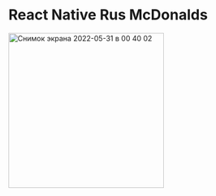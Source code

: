 # React Native Rus McDonalds

<img width="306" alt="Снимок экрана 2022-05-31 в 00 40 02" src="https://user-images.githubusercontent.com/99588173/171061905-ee9f9b35-0cef-434c-9472-1d6e7ba318b4.png">
